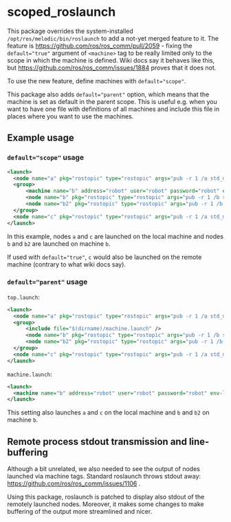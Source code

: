 # scoped_roslaunch

This package overrides the system-installed `/opt/ros/melodic/bin/roslaunch` to add a not-yet merged
feature to it.
The feature is https://github.com/ros/ros_comm/pull/2059 - fixing the `default="true"` argument of
`<machine>` tag to be really limited only to the scope in which the machine is defined. Wiki docs
say it behaves like this, but https://github.com/ros/ros_comm/issues/1884 proves that it does not.

To use the new feature, define machines with `default="scope"`.

This package also adds `default="parent"` option, which means that the machine is set as default in the
parent scope. This is useful e.g. when you want to have one file with definitions of all machines
and include this file in places where you want to use the machines.

## Example usage

### `default="scope"` usage

```XML
<launch>
  <node name="a" pkg="rostopic" type="rostopic" args="pub -r 1 /a std_msgs/Int32 'data: 1'" />
  <group>
      <machine name="b" address="robot" user="robot" password="robot" env-loader="/home/robot/env.sh" default="scope" />
      <node name="b" pkg="rostopic" type="rostopic" args="pub -r 1 /b std_msgs/Int32 'data: 1'" machine="b" />
      <node name="b2" pkg="rostopic" type="rostopic" args="pub -r 1 /b std_msgs/Int32 'data: 1'" />
  </group>
  <node name="c" pkg="rostopic" type="rostopic" args="pub -r 1 /a std_msgs/Int32 'data: 1'" />
</launch>
```

In this example, nodes `a` and `c` are launched on the local machine and nodes `b` and `b2` are launched on machine `b`.

If used with `default="true"`, `c` would also be launched on the remote machine (contrary to what wiki docs say).

### `default="parent"` usage

`top.launch`:

```XML
<launch>
  <node name="a" pkg="rostopic" type="rostopic" args="pub -r 1 /a std_msgs/Int32 'data: 1'" />
  <group>
      <include file="$(dirname)/machine.launch" />
      <node name="b" pkg="rostopic" type="rostopic" args="pub -r 1 /b std_msgs/Int32 'data: 1'" machine="b" />
      <node name="b2" pkg="rostopic" type="rostopic" args="pub -r 1 /b std_msgs/Int32 'data: 1'" />
  </group>
  <node name="c" pkg="rostopic" type="rostopic" args="pub -r 1 /a std_msgs/Int32 'data: 1'" />
</launch>
```

`machine.launch`:

```XML
<launch>
  <machine name="b" address="robot" user="robot" password="robot" env-loader="/home/robot/env.sh" default="parent" />
</launch>
```

This setting also launches `a` and `c` on the local machine and `b` and `b2` on machine `b`.

## Remote process stdout transmission and line-buffering

Although a bit unrelated, we also needed to see the output of nodes launched via machine tags.
Standard roslaunch throws stdout away: https://github.com/ros/ros_comm/issues/1106 .

Using this package, roslaunch is patched to display also stdout of the remotely launched nodes.
Moreover, it makes some changes to make buffering of the output more streamlined and nicer.